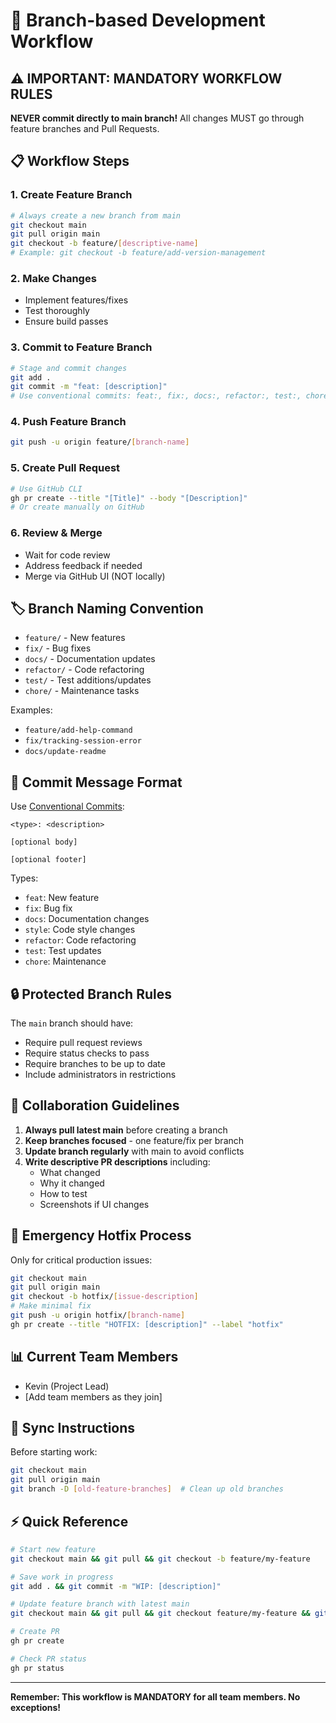# 🚀 Branch-based Development Workflow

## ⚠️ IMPORTANT: MANDATORY WORKFLOW RULES

**NEVER commit directly to main branch!** All changes MUST go through feature branches and Pull Requests.

## 📋 Workflow Steps

### 1. Create Feature Branch
```bash
# Always create a new branch from main
git checkout main
git pull origin main
git checkout -b feature/[descriptive-name]
# Example: git checkout -b feature/add-version-management
```

### 2. Make Changes
- Implement features/fixes
- Test thoroughly
- Ensure build passes

### 3. Commit to Feature Branch
```bash
# Stage and commit changes
git add .
git commit -m "feat: [description]"
# Use conventional commits: feat:, fix:, docs:, refactor:, test:, chore:
```

### 4. Push Feature Branch
```bash
git push -u origin feature/[branch-name]
```

### 5. Create Pull Request
```bash
# Use GitHub CLI
gh pr create --title "[Title]" --body "[Description]"
# Or create manually on GitHub
```

### 6. Review & Merge
- Wait for code review
- Address feedback if needed
- Merge via GitHub UI (NOT locally)

## 🏷️ Branch Naming Convention

- `feature/` - New features
- `fix/` - Bug fixes
- `docs/` - Documentation updates
- `refactor/` - Code refactoring
- `test/` - Test additions/updates
- `chore/` - Maintenance tasks

Examples:
- `feature/add-help-command`
- `fix/tracking-session-error`
- `docs/update-readme`

## 📝 Commit Message Format

Use [Conventional Commits](https://www.conventionalcommits.org/):

```
<type>: <description>

[optional body]

[optional footer]
```

Types:
- `feat`: New feature
- `fix`: Bug fix
- `docs`: Documentation changes
- `style`: Code style changes
- `refactor`: Code refactoring
- `test`: Test updates
- `chore`: Maintenance

## 🔒 Protected Branch Rules

The `main` branch should have:
- Require pull request reviews
- Require status checks to pass
- Require branches to be up to date
- Include administrators in restrictions

## 👥 Collaboration Guidelines

1. **Always pull latest main** before creating a branch
2. **Keep branches focused** - one feature/fix per branch
3. **Update branch regularly** with main to avoid conflicts
4. **Write descriptive PR descriptions** including:
   - What changed
   - Why it changed
   - How to test
   - Screenshots if UI changes

## 🚨 Emergency Hotfix Process

Only for critical production issues:
```bash
git checkout main
git pull origin main
git checkout -b hotfix/[issue-description]
# Make minimal fix
git push -u origin hotfix/[branch-name]
gh pr create --title "HOTFIX: [description]" --label "hotfix"
```

## 📊 Current Team Members

- Kevin (Project Lead)
- [Add team members as they join]

## 🔄 Sync Instructions

Before starting work:
```bash
git checkout main
git pull origin main
git branch -D [old-feature-branches]  # Clean up old branches
```

## ⚡ Quick Reference

```bash
# Start new feature
git checkout main && git pull && git checkout -b feature/my-feature

# Save work in progress
git add . && git commit -m "WIP: [description]"

# Update feature branch with latest main
git checkout main && git pull && git checkout feature/my-feature && git merge main

# Create PR
gh pr create

# Check PR status
gh pr status
```

---

**Remember: This workflow is MANDATORY for all team members. No exceptions!**